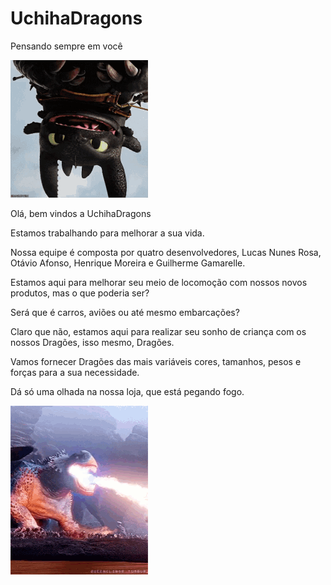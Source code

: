 # UchihaDragons

Pensando sempre em você

![Dragao](https://github.com/UchihaDragons/UchihaDragons/blob/main/banguela.gif)

Olá, bem vindos a UchihaDragons

Estamos trabalhando para melhorar a sua vida.

Nossa equipe é composta por quatro desenvolvedores, Lucas Nunes Rosa, Otávio Afonso, Henrique Moreira e Guilherme Gamarelle.

Estamos aqui para melhorar seu meio de locomoção com nossos novos produtos, mas o que poderia ser?

Será que é carros, aviões ou até mesmo embarcações?

Claro que não, estamos aqui para realizar seu sonho de criança com os nossos Dragões, isso mesmo, Dragões.

Vamos fornecer Dragões das mais variáveis cores, tamanhos, pesos e forças para a sua necessidade.

Dá só uma olhada na nossa loja, que está pegando fogo.


![Fogo](https://github.com/UchihaDragons/UchihaDragons/blob/main/fogo.gif)
